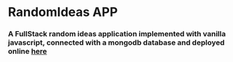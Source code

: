 # RandomIdeas APP #

### A FullStack random ideas application implemented with vanilla javascript, connected with a mongodb database and deployed online [here](https://randomideas-app-zh7g.onrender.com/) ###

